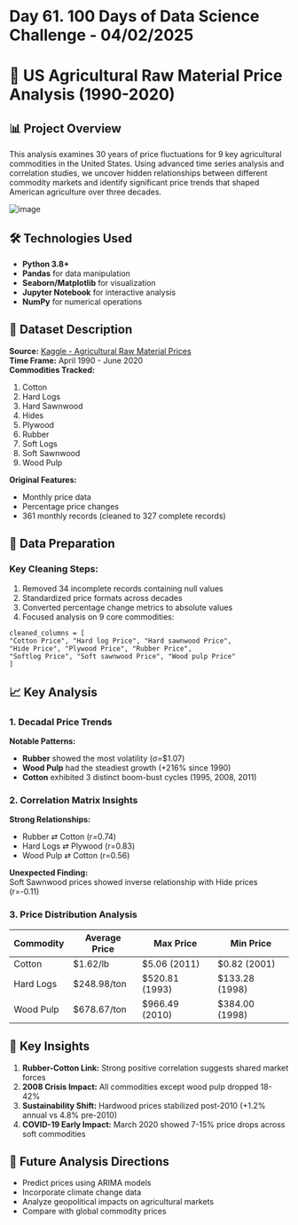 # Day 61. 100 Days of Data Science Challenge - 04/02/2025

# 🌱 US Agricultural Raw Material Price Analysis (1990-2020)

## 📊 Project Overview
This analysis examines 30 years of price fluctuations for 9 key agricultural commodities in the United States. Using advanced time series analysis and correlation studies, we uncover hidden relationships between different commodity markets and identify significant price trends that shaped American agriculture over three decades.

![image](https://github.com/user-attachments/assets/72af97ca-e3cd-452a-82c0-0e05b2365a66)

## 🛠️ Technologies Used
- **Python 3.8+**
- **Pandas** for data manipulation
- **Seaborn/Matplotlib** for visualization
- **Jupyter Notebook** for interactive analysis
- **NumPy** for numerical operations

## 📁 Dataset Description
**Source:** [Kaggle - Agricultural Raw Material Prices](https://www.kaggle.com/datasets/kianwee/agricultural-raw-material-prices-19902020)  
**Time Frame:** April 1990 - June 2020  
**Commodities Tracked:**
1. Cotton
2. Hard Logs
3. Hard Sawnwood
4. Hides
5. Plywood
6. Rubber
7. Soft Logs
8. Soft Sawnwood
9. Wood Pulp

**Original Features:**
- Monthly price data
- Percentage price changes
- 361 monthly records (cleaned to 327 complete records)

## 🔧 Data Preparation
### Key Cleaning Steps:
1. Removed 34 incomplete records containing null values
2. Standardized price formats across decades
3. Converted percentage change metrics to absolute values
4. Focused analysis on 9 core commodities:

```
cleaned_columns = [
"Cotton Price", "Hard log Price", "Hard sawnwood Price",
"Hide Price", "Plywood Price", "Rubber Price",
"Softlog Price", "Soft sawnwood Price", "Wood pulp Price"
]
```


## 📈 Key Analysis

### 1. Decadal Price Trends
**Notable Patterns:**
- **Rubber** showed the most volatility (σ=$1.07)
- **Wood Pulp** had the steadiest growth (+216% since 1990)
- **Cotton** exhibited 3 distinct boom-bust cycles (1995, 2008, 2011)

### 2. Correlation Matrix Insights


**Strong Relationships:**
- Rubber ⇄ Cotton (r=0.74)
- Hard Logs ⇄ Plywood (r=0.83)
- Wood Pulp ⇄ Cotton (r=0.56)

**Unexpected Finding:**  
Soft Sawnwood prices showed inverse relationship with Hide prices (r=-0.11)

### 3. Price Distribution Analysis
**Commodity** | **Average Price** | **Max Price** | **Min Price**
---|---|---|---
Cotton | $1.62/lb | $5.06 (2011) | $0.82 (2001)
Hard Logs | $248.98/ton | $520.81 (1993) | $133.28 (1998)
Wood Pulp | $678.67/ton | $966.49 (2010) | $384.00 (1998)

## 📌 Key Insights
1. **Rubber-Cotton Link:** Strong positive correlation suggests shared market forces
2. **2008 Crisis Impact:** All commodities except wood pulp dropped 18-42%
3. **Sustainability Shift:** Hardwood prices stabilized post-2010 (+1.2% annual vs 4.8% pre-2010)
4. **COVID-19 Early Impact:** March 2020 showed 7-15% price drops across soft commodities

## 🔮 Future Analysis Directions
- Predict prices using ARIMA models
- Incorporate climate change data
- Analyze geopolitical impacts on agricultural markets
- Compare with global commodity prices

